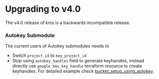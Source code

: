 # Upgrading to v4.0
The v4.0 release of *kms* is a backwards incompatible release.

### Autokey Submodule
The current users of Autokey submodules needs to
- Switch `project_id` to `key_project_id`
- Stop using `autokey_handles` field to generate keyhandles, instead directly use `google_kms_key_handle` terraform resource to create keyhandles. For detailed example check [bucket_setup_using_autokey](../examples/bucket_setup_using_autokey/).

